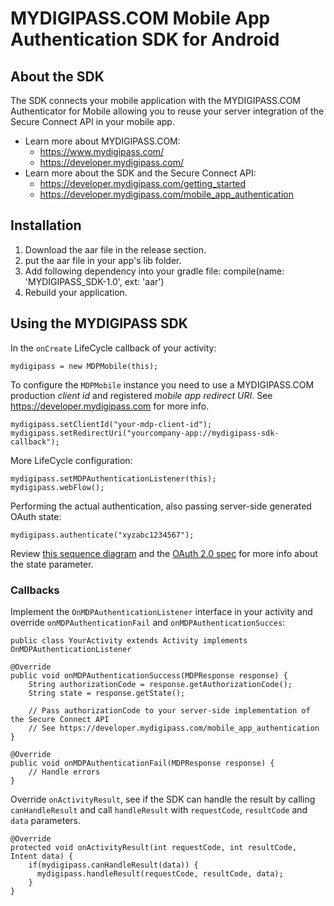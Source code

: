 # MYDIGIPASS.COM Mobile App Authentication SDK for Android

## About the SDK

The SDK connects your mobile application with the MYDIGIPASS.COM Authenticator for Mobile
allowing you to reuse your server integration of the Secure Connect API in your mobile app.

* Learn more about MYDIGIPASS.COM:
    * https://www.mydigipass.com/
    * https://developer.mydigipass.com/
* Learn more about the SDK and the Secure Connect API:
    * https://developer.mydigipass.com/getting_started
    * https://developer.mydigipass.com/mobile_app_authentication

## Installation

1. Download the aar file in the release section.
2. put the aar file in your app's lib folder.
3. Add following dependency into your gradle file: compile(name: 'MYDIGIPASS_SDK-1.0', ext: 'aar')
4. Rebuild your application.

## Using the MYDIGIPASS SDK

In the `onCreate` LifeCycle callback of your activity:

	mydigipass = new MDPMobile(this);

To configure the `MDPMobile` instance you need to use a MYDIGIPASS.COM production _client id_ and
registered _mobile app redirect URI_. See https://developer.mydigipass.com for more info.

	mydigipass.setClientId("your-mdp-client-id");
	mydigipass.setRedirectUri("yourcompany-app://mydigipass-sdk-callback");

More LifeCycle configuration:

	mydigipass.setMDPAuthenticationListener(this);
	mydigipass.webFlow();

Performing the actual authentication, also passing server-side generated OAuth state:

	mydigipass.authenticate("xyzabc1234567");

Review [this sequence diagram](https://developer.mydigipass.com/mobile_integration) and
the [OAuth 2.0 spec](http://tools.ietf.org/html/rfc6749#section-10.12) for more info about the state parameter.

### Callbacks

Implement the `OnMDPAuthenticationListener` interface in your activity and override `onMDPAuthenticationFail` and `onMDPAuthenticationSucces`:

	public class YourActivity extends Activity implements OnMDPAuthenticationListener

	@Override
	public void onMDPAuthenticationSuccess(MDPResponse response) {
	    String authorizationCode = response.getAuthorizationCode();
	    String state = response.getState();

	    // Pass authorizationCode to your server-side implementation of the Secure Connect API
	    // See https://developer.mydigipass.com/mobile_app_authentication
	}

	@Override
	public void onMDPAuthenticationFail(MDPResponse response) {
        // Handle errors
	}

Override `onActivityResult`, see if the SDK can handle the result by calling `canHandleResult`
and call `handleResult` with `requestCode`, `resultCode` and `data` parameters.

	@Override
	protected void onActivityResult(int requestCode, int resultCode, Intent data) {
	    if(mydigipass.canHandleResult(data)) {
	      mydigipass.handleResult(requestCode, resultCode, data);
	    }
	}

